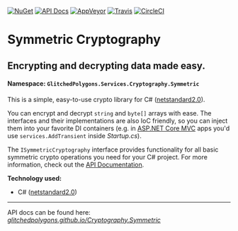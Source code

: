 [![NuGet](https://img.shields.io/nuget/v/GlitchedPolygons.Services.Cryptography.Symmetric.svg)](https://www.nuget.org/packages/GlitchedPolygons.Services.Cryptography.Symmetric)
[![API Docs](https://img.shields.io/badge/api-docs-informational)](https://glitchedpolygons.github.io/Cryptography.Symmetric/api/GlitchedPolygons.Services.Cryptography.Symmetric.html)
[![AppVeyor](https://ci.appveyor.com/api/projects/status/jbj097s3ik1y3hwp/branch/master?svg=true)](https://ci.appveyor.com/project/GlitchedPolygons/cryptography-symmetric/branch/master)
[![Travis](https://travis-ci.org/GlitchedPolygons/Cryptography.Symmetric.svg?branch=master)](https://travis-ci.org/GlitchedPolygons/Cryptography.Symmetric)
[![CircleCI](https://circleci.com/gh/GlitchedPolygons/Cryptography.Symmetric.svg?style=shield)](https://circleci.com/gh/GlitchedPolygons/Cryptography.Symmetric) 

# Symmetric Cryptography

## Encrypting and decrypting data made easy.

#### Namespace:  `GlitchedPolygons.Services.Cryptography.Symmetric`

This is a simple, easy-to-use crypto library for C# ([netstandard2.0](https://github.com/dotnet/standard/blob/master/docs/versions/netstandard2.0.md)).

You can encrypt and decrypt `string` and `byte[]` arrays with ease. The interfaces and their implementations are also IoC friendly, so you can inject them into your favorite DI containers (e.g. in [ASP.NET Core MVC](https://docs.microsoft.com/en-us/aspnet/core/mvc/overview?view=aspnetcore-2.2) apps you'd use `services.AddTransient` inside _Startup.cs_).

The `ISymmetricCryptography` interface provides functionality for all basic symmetric crypto operations you need for your C# project. 
For more information, check out the [API Documentation](https://glitchedpolygons.github.io/Cryptography.Symmetric/api/GlitchedPolygons.Services.Cryptography.Symmetric.html).

**Technology used:**
* C# ([netstandard2.0](https://github.com/dotnet/standard/blob/master/docs/versions/netstandard2.0.md))

---

API docs can be found here:
_[glitchedpolygons.github.io/Cryptography.Symmetric](https://glitchedpolygons.github.io/Cryptography.Symmetric/api/GlitchedPolygons.Services.Cryptography.Symmetric.html)_
